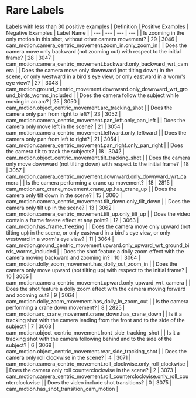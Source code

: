# Rare Labels
Labels with less than 30 positive examples
| Definition | Positive Examples | Negative Examples | Label Name |
| --- | --- | --- | --- |
| Is zooming in the only motion in this shot, without other camera movement? | 29 | 3046 | cam_motion.camera_centric_movement.zoom_in.only_zoom_in |
| Does the camera move only backward (not zooming out) with respect to the initial frame? | 28 | 3047 | cam_motion.camera_centric_movement.backward.only_backward_wrt_camera |
| Does the camera move only downward (not tilting down) in the scene, or only westward in a bird's eye view, or only eastward in a worm's eye view? | 27 | 3048 | cam_motion.ground_centric_movement.downward.only_downward_wrt_ground_birds_worms_included |
| Does the camera follow the subject while moving in an arc? | 25 | 3050 | cam_motion.object_centric_movement.arc_tracking_shot |
| Does the camera only pan from right to left? | 23 | 3052 | cam_motion.camera_centric_movement.pan_left.only_pan_left |
| Does the camera only move left in the scene? | 21 | 3054 | cam_motion.camera_centric_movement.leftward.only_leftward |
| Does the camera only pan from left to right? | 21 | 3054 | cam_motion.camera_centric_movement.pan_right.only_pan_right |
| Does the camera tilt to track the subjects? | 18 | 3042 | cam_motion.object_centric_movement.tilt_tracking_shot |
| Does the camera only move downward (not tilting down) with respect to the initial frame? | 18 | 3057 | cam_motion.camera_centric_movement.downward.only_downward_wrt_camera |
| Is the camera performing a crane up movement? | 18 | 2815 | cam_motion.arc_crane_movement.crane_up.has_crane_up |
| Does the camera only tilt down in the scene? | 15 | 3060 | cam_motion.camera_centric_movement.tilt_down.only_tilt_down |
| Does the camera only tilt up in the scene? | 13 | 3062 | cam_motion.camera_centric_movement.tilt_up.only_tilt_up |
| Does the video contain a frame freeze effect at any point? | 12 | 3063 | cam_motion.has_frame_freezing |
| Does the camera move only upward (not tilting up) in the scene, or only eastward in a bird's eye view, or only westward in a worm's eye view? | 11 | 3064 | cam_motion.ground_centric_movement.upward.only_upward_wrt_ground_birds_worms_included |
| Does the shot feature a dolly zoom effect with the camera moving backward and zooming in? | 10 | 3064 | cam_motion.dolly_zoom_movement.has_dolly_out_zoom_in |
| Does the camera only move upward (not tilting up) with respect to the initial frame? | 10 | 3065 | cam_motion.camera_centric_movement.upward.only_upward_wrt_camera |
| Does the shot feature a dolly zoom effect with the camera moving forward and zooming out? | 9 | 3064 | cam_motion.dolly_zoom_movement.has_dolly_in_zoom_out |
| Is the camera performing a crane down movement? | 8 | 2825 | cam_motion.arc_crane_movement.crane_down.has_crane_down |
| Is it a tracking shot with the camera leading from the front and to the side of the subject? | 7 | 3068 | cam_motion.object_centric_movement.front_side_tracking_shot |
| Is it a tracking shot with the camera following behind and to the side of the subject? | 6 | 3069 | cam_motion.object_centric_movement.rear_side_tracking_shot |
| Does the camera only roll clockwise in the scene? | 4 | 3071 | cam_motion.camera_centric_movement.roll_clockwise.only_roll_clockwise |
| Does the camera only roll counterclockwise in the scene? | 2 | 3073 | cam_motion.camera_centric_movement.roll_counterclockwise.only_roll_counterclockwise |
| Does the video include shot transitions? | 0 | 3075 | cam_motion.has_shot_transition_cam_motion |
